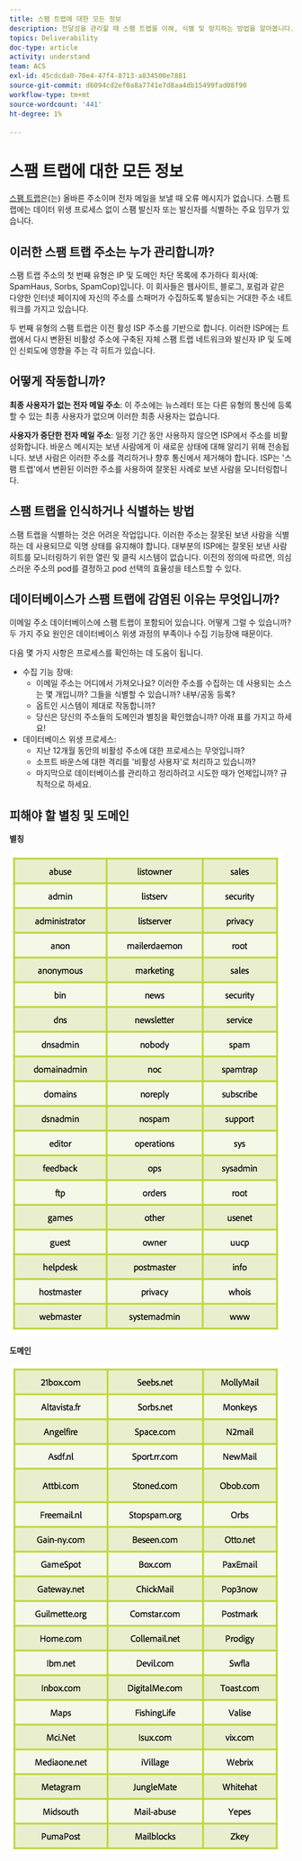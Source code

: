 ```yaml
---
title: 스팸 트랩에 대한 모든 정보
description: 전달성을 관리할 때 스팸 트랩을 이해, 식별 및 방지하는 방법을 알아봅니다.
topics: Deliverability
doc-type: article
activity: understand
team: ACS
exl-id: 45cdcda0-70e4-47f4-8713-a834500e7881
source-git-commit: d6094cd2ef0a8a7741e7d8aa4db15499fad08f90
workflow-type: tm+mt
source-wordcount: '441'
ht-degree: 1%

---
```


# 스팸 트랩에 대한 모든 정보

[스팸 트랩](/help/metrics/spam-traps.md)은(는) 올바른 주소이며 전자 메일을 보낼 때 오류 메시지가 없습니다. 스팸 트랩에는 데이터 위생 프로세스 없이 스팸 발신자 또는 발신자를 식별하는 주요 임무가 있습니다.

## 이러한 스팸 트랩 주소는 누가 관리합니까?

스팸 트랩 주소의 첫 번째 유형은 IP 및 도메인 차단 목록에 추가하다 회사(예: SpamHaus, Sorbs, SpamCop)입니다. 이 회사들은 웹사이트, 블로그, 포럼과 같은 다양한 인터넷 페이지에 자신의 주소를 스패머가 수집하도록 발송되는 거대한 주소 네트워크를 가지고 있습니다.

두 번째 유형의 스팸 트랩은 이전 활성 ISP 주소를 기반으로 합니다. 이러한 ISP에는 트랩에서 다시 변환된 비활성 주소에 구축된 자체 스팸 트랩 네트워크와 발신자 IP 및 도메인 신뢰도에 영향을 주는 각 히트가 있습니다.

## 어떻게 작동합니까?

**최종 사용자가 없는 전자 메일 주소**: 이 주소에는 뉴스레터 또는 다른 유형의 통신에 등록할 수 있는 최종 사용자가 없으며 이러한 최종 사용자는 없습니다.

**사용자가 중단한 전자 메일 주소**: 일정 기간 동안 사용하지 않으면 ISP에서 주소를 비활성화합니다. 바운스 메시지는 보낸 사람에게 이 새로운 상태에 대해 알리기 위해 전송됩니다. 보낸 사람은 이러한 주소를 격리하거나 향후 통신에서 제거해야 합니다. ISP는 &#39;스팸 트랩&#39;에서 변환된 이러한 주소를 사용하여 잘못된 사례로 보낸 사람을 모니터링합니다.

## 스팸 트랩을 인식하거나 식별하는 방법

스팸 트랩을 식별하는 것은 어려운 작업입니다. 이러한 주소는 잘못된 보낸 사람을 식별하는 데 사용되므로 익명 상태를 유지해야 합니다. 대부분의 ISP에는 잘못된 보낸 사람 히트를 모니터링하기 위한 열린 및 클릭 시스템이 없습니다. 이전의 정의에 따르면, 의심스러운 주소의 pod를 결정하고 pod 선택의 효율성을 테스트할 수 있다.

## 데이터베이스가 스팸 트랩에 감염된 이유는 무엇입니까?

이메일 주소 데이터베이스에 스팸 트랩이 포함되어 있습니다. 어떻게 그럴 수 있습니까? 두 가지 주요 원인은 데이터베이스 위생 과정의 부족이나 수집 기능장애 때문이다.

다음 몇 가지 사항은 프로세스를 확인하는 데 도움이 됩니다.

* 수집 기능 장애:
   * 이메일 주소는 어디에서 가져오나요? 이러한 주소를 수집하는 데 사용되는 소스는 몇 개입니까? 그들을 식별할 수 있습니까? 내부/공동 등록?
   * 옵트인 시스템이 제대로 작동합니까?
   * 당신은 당신의 주소들의 도메인과 별칭을 확인했습니까? 아래 표를 가지고 하세요!
* 데이터베이스 위생 프로세스:
   * 지난 12개월 동안의 비활성 주소에 대한 프로세스는 무엇입니까?
   * 소프트 바운스에 대한 격리를 &#39;비활성 사용자&#39;로 처리하고 있습니까?
   * 마지막으로 데이터베이스를 관리하고 정리하려고 시도한 때가 언제입니까? 규칙적으로 하세요.

## 피해야 할 별칭 및 도메인

**별칭**

![](../../help/assets/aliases.png)

**도메인**

![](../../help/assets/domains.png)
